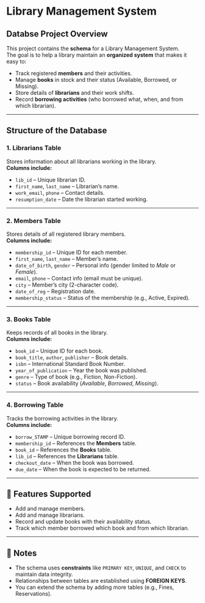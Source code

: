 # Library Management System

## Databse Project Overview
This project contains the **schema** for a Library Management System.  
The goal is to help a library maintain an **organized system** that makes it easy to:
- Track registered **members** and their activities.
- Manage **books** in stock and their status (Available, Borrowed, or Missing).
- Store details of **librarians** and their work shifts.
- Record **borrowing activities** (who borrowed what, when, and from which librarian).

---

## Structure of the Database
### 1. **Librarians Table**
Stores information about all librarians working in the library.  
**Columns include:**
- `lib_id` – Unique librarian ID.  
- `first_name`, `last_name` – Librarian’s name.  
- `work_email`, `phone` – Contact details.  
- `resumption_date` – Date the librarian started working.

---

### 2. **Members Table**
Stores details of all registered library members.  
**Columns include:**
- `membership_id` – Unique ID for each member.  
- `first_name`, `last_name` – Member’s name.  
- `date_of_birth`, `gender` – Personal info (gender limited to *Male* or *Female*).  
- `email`, `phone` – Contact info (email must be unique).  
- `city` – Member’s city (2-character code).  
- `date_of_reg` – Registration date.  
- `membership_status` – Status of the membership (e.g., Active, Expired).

---

### 3. **Books Table**
Keeps records of all books in the library.  
**Columns include:**
- `book_id` – Unique ID for each book.  
- `book_title`, `author`, `publisher` – Book details.  
- `isbn` – International Standard Book Number.  
- `year_of_publication` – Year the book was published.  
- `genre` – Type of book (e.g., Fiction, Non-Fiction).  
- `status` – Book availability (*Available*, *Borrowed*, *Missing*).

---

### 4. **Borrowing Table**
Tracks the borrowing activities in the library.  
**Columns include:**
- `borrow_STAMP` – Unique borrowing record ID.  
- `membership_id` – References the **Members** table.  
- `book_id` – References the **Books** table.  
- `lib_id` – References the **Librarians** table.  
- `checkout_date` – When the book was borrowed.  
- `due_date` – When the book is expected to be returned.

---

## 🚀 Features Supported
- Add and manage members.  
- Add and manage librarians.  
- Record and update books with their availability status.  
- Track which member borrowed which book and from which librarian.  

---

## 📌 Notes
- The schema uses **constraints** like `PRIMARY KEY`, `UNIQUE`, and `CHECK` to maintain data integrity.  
- Relationships between tables are established using **FOREIGN KEYS**.  
- You can extend the schema by adding more tables (e.g., Fines, Reservations).  


